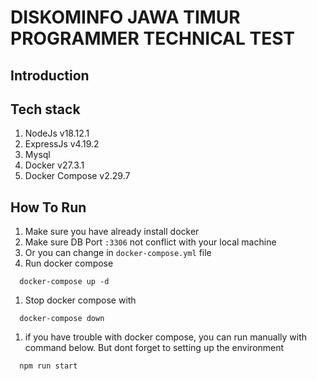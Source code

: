 # DISKOMINFO JAWA TIMUR PROGRAMMER TECHNICAL TEST

## Introduction

## Tech stack
1. NodeJs v18.12.1
1. ExpressJs v4.19.2
1. Mysql
1. Docker v27.3.1
1. Docker Compose v2.29.7

## How To Run
1. Make sure you have already install docker
1. Make sure DB Port `:3306` not conflict with your local machine
1. Or you can change in `docker-compose.yml` file
1. Run docker compose 
```
  docker-compose up -d
```
1. Stop docker compose with
```
  docker-compose down
```
1. if you have trouble with docker compose, you can run manually with command below. But dont forget to setting up the environment
```
  npm run start
```